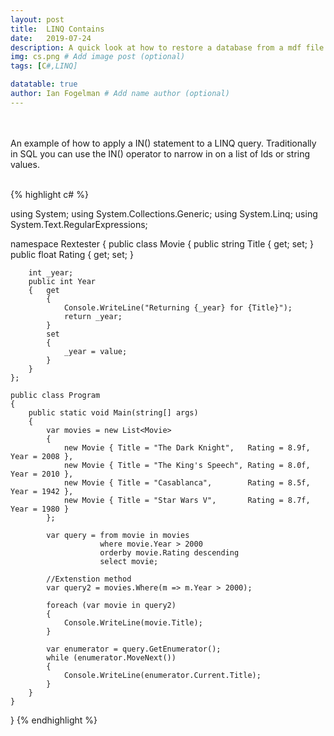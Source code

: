 ```yaml
---
layout: post
title:  LINQ Contains
date:   2019-07-24
description: A quick look at how to restore a database from a mdf file. # Add post description (optional)
img: cs.png # Add image post (optional)
tags: [C#,LINQ]

datatable: true
author: Ian Fogelman # Add name author (optional)
---
```

<br>
<br>
An example of how to apply a IN() statement to a LINQ query.
Traditionally in SQL you can use the IN() operator to narrow in on a list of Ids or string values.
<br>
<br>

{% highlight c# %}

using System;
using System.Collections.Generic;
using System.Linq;
using System.Text.RegularExpressions;

namespace Rextester
{
        public class Movie
    {
        public string Title { get; set; }
        public float Rating { get; set; }

        int _year;
        public int Year
        {   get
            {
                Console.WriteLine("Returning {_year} for {Title}");                
                return _year;
            }
            set
            {
                _year = value;
            }
        }
    };
    
    public class Program
    {
        public static void Main(string[] args)
        {
            var movies = new List<Movie>
            {
                new Movie { Title = "The Dark Knight",   Rating = 8.9f, Year = 2008 },
                new Movie { Title = "The King's Speech", Rating = 8.0f, Year = 2010 },
                new Movie { Title = "Casablanca",        Rating = 8.5f, Year = 1942 },
                new Movie { Title = "Star Wars V",       Rating = 8.7f, Year = 1980 }                        
            };

            var query = from movie in movies
                        where movie.Year > 2000
                        orderby movie.Rating descending
                        select movie;

            //Extenstion method
            var query2 = movies.Where(m => m.Year > 2000);

            foreach (var movie in query2)
            {
                Console.WriteLine(movie.Title);
            }

            var enumerator = query.GetEnumerator();
            while (enumerator.MoveNext())
            {
                Console.WriteLine(enumerator.Current.Title);
            }
        }
    }
}
{% endhighlight %}   
